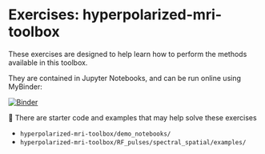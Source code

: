 # Exercises: hyperpolarized-mri-toolbox

These exercises are designed to help learn how to perform the methods available in this toolbox.

They are contained in Jupyter Notebooks, and can be run online using MyBinder:

[![Binder](https://mybinder.org/badge_logo.svg)](https://mybinder.org/v2/gh/LarsonLab/hyperpolarized-mri-toolbox/master?filepath=exercises)

🔎
There are starter code and examples that may help solve these exercises
* `hyperpolarized-mri-toolbox/demo_notebooks/` 
* `hyperpolarized-mri-toolbox/RF_pulses/spectral_spatial/examples/`
